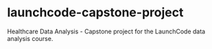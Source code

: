 # launchcode-capstone-project
Healthcare Data Analysis - Capstone project for the LaunchCode data analysis course.
